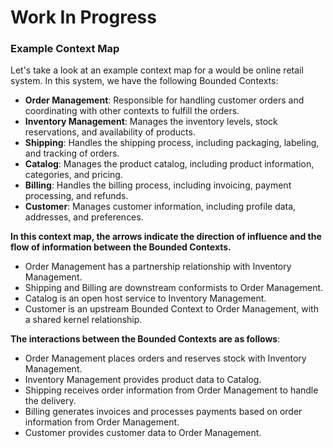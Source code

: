 # Work In Progress

### Example Context Map
Let's take a look at an example context map for a would be online retail system. In this system, we have the following Bounded Contexts:

- **Order Management**: Responsible for handling customer orders and coordinating with other contexts to fulfill the orders.
- **Inventory Management**: Manages the inventory levels, stock reservations, and availability of products.
- **Shipping**: Handles the shipping process, including packaging, labeling, and tracking of orders.
- **Catalog**: Manages the product catalog, including product information, categories, and pricing.
- **Billing**: Handles the billing process, including invoicing, payment processing, and refunds.
- **Customer**: Manages customer information, including profile data, addresses, and preferences.





**In this context map, the arrows indicate the direction of influence and the flow of information between the Bounded Contexts.** 
- Order Management has a partnership relationship with Inventory Management.
- Shipping and Billing are downstream conformists to Order Management.
- Catalog is an open host service to Inventory Management.
- Customer is an upstream Bounded Context to Order Management, with a shared kernel relationship.

**The interactions between the Bounded Contexts are as follows**:
- Order Management places orders and reserves stock with Inventory Management.
- Inventory Management provides product data to Catalog.
- Shipping receives order information from Order Management to handle the delivery.
- Billing generates invoices and processes payments based on order information from Order Management.
- Customer provides customer data to Order Management.
